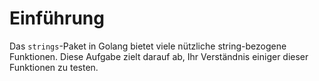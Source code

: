 # Einführung

Das `strings`-Paket in Golang bietet viele nützliche string-bezogene Funktionen. Diese Aufgabe zielt darauf ab, Ihr Verständnis einiger dieser Funktionen zu testen.
